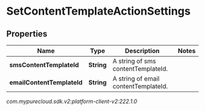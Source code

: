 # SetContentTemplateActionSettings


## Properties

| Name | Type | Description | Notes |
| ------------ | ------------- | ------------- | ------------- |
| **smsContentTemplateId** | **String** | A string of sms contentTemplateId. |  |
| **emailContentTemplateId** | **String** | A string of email contentTemplateId. |  |




_com.mypurecloud.sdk.v2:platform-client-v2:222.1.0_
